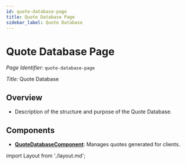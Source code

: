 ```yaml
---
id: quote-database-page
title: Quote Database Page
sidebar_label: Quote Database
---
```


# Quote Database Page

*Page Identifier:* `quote-database-page`

*Title:* Quote Database

## Overview
- Description of the structure and purpose of the Quote Database.

## Components
- [**QuoteDatabaseComponent**](/docs/components/quote_database.md): Manages quotes generated for clients.

import Layout from './layout.md';

<Layout />

